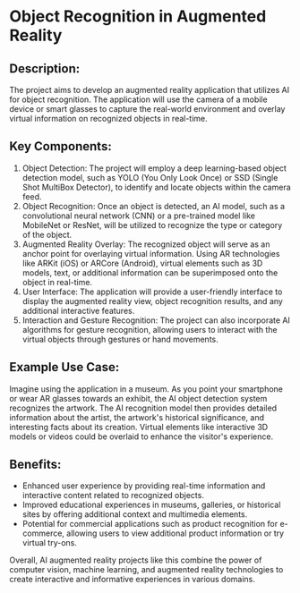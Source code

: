 # Object Recognition in Augmented Reality

## Description:
The project aims to develop an augmented reality application that utilizes AI for object recognition. The application will use the camera of a mobile device or smart glasses to capture the real-world environment and overlay virtual information on recognized objects in real-time.

## Key Components:
1. Object Detection: The project will employ a deep learning-based object detection model, such as YOLO (You Only Look Once) or SSD (Single Shot MultiBox Detector), to identify and locate objects within the camera feed.
2. Object Recognition: Once an object is detected, an AI model, such as a convolutional neural network (CNN) or a pre-trained model like MobileNet or ResNet, will be utilized to recognize the type or category of the object.
3. Augmented Reality Overlay: The recognized object will serve as an anchor point for overlaying virtual information. Using AR technologies like ARKit (iOS) or ARCore (Android), virtual elements such as 3D models, text, or additional information can be superimposed onto the object in real-time.
4. User Interface: The application will provide a user-friendly interface to display the augmented reality view, object recognition results, and any additional interactive features.
5. Interaction and Gesture Recognition: The project can also incorporate AI algorithms for gesture recognition, allowing users to interact with the virtual objects through gestures or hand movements.

## Example Use Case:
Imagine using the application in a museum. As you point your smartphone or wear AR glasses towards an exhibit, the AI object detection system recognizes the artwork. The AI recognition model then provides detailed information about the artist, the artwork's historical significance, and interesting facts about its creation. Virtual elements like interactive 3D models or videos could be overlaid to enhance the visitor's experience.

## Benefits:
- Enhanced user experience by providing real-time information and interactive content related to recognized objects.
- Improved educational experiences in museums, galleries, or historical sites by offering additional context and multimedia elements.
- Potential for commercial applications such as product recognition for e-commerce, allowing users to view additional product information or try virtual try-ons.

Overall, AI augmented reality projects like this combine the power of computer vision, machine learning, and augmented reality technologies to create interactive and informative experiences in various domains.
